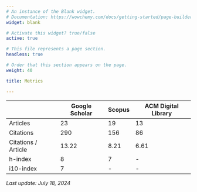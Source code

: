 ```yaml
---
# An instance of the Blank widget.
# Documentation: https://wowchemy.com/docs/getting-started/page-builder/
widget: blank

# Activate this widget? true/false
active: true

# This file represents a page section.
headless: true

# Order that this section appears on the page.
weight: 40

title: Metrics

---
```


|                     | Google Scholar | Scopus | ACM Digital Library |
|---------------------|----------------|--------|---------------------|
| Articles            | 23             | 19	    | 13                  |
| Citations           | 290            | 156    | 86                  |
| Citations / Article | 13.22          | 8.21   | 6.61                |
| h-index             | 8              | 7      | -                   |
| i10-index           | 7              | -      | -                   |

*Last update: July 18, 2024*